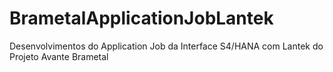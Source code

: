 # BrametalApplicationJobLantek
Desenvolvimentos do Application Job da Interface S4/HANA com Lantek do Projeto Avante Brametal
